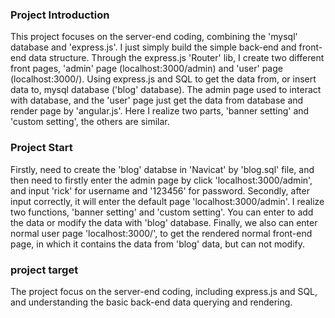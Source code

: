 
### Project Introduction

This project focuses on the server-end coding, combining the 'mysql' database and 'express.js'. I just simply build the simple back-end and front-end data structure. Through the express.js 'Router' lib, I create two different front pages, 'admin' page (localhost:3000/admin) and 'user' page (localhost:3000/). Using express.js and SQL to get the data from, or insert data to, mysql database ('blog' database). The admin page used to interact with database, and the 'user' page just get the data from database and render page by 'angular.js'. Here I realize two parts, 'banner setting' and 'custom setting', the others are similar.

### Project Start

Firstly, need to create the 'blog' databse in 'Navicat' by 'blog.sql' file, and then need to firstly enter the admin page by click 'localhost:3000/admin', and input 'rick' for username and '123456' for password. Secondly, after input correctly, it will enter the default page 'localhost:3000/admin'. I realize two functions, 'banner setting' and 'custom setting'. You can enter to add the data or modify the data with 'blog' database. Finally, we also can enter normal user page 'localhost:3000/', to get the rendered normal front-end page, in which it contains the data from 'blog' data, but can not modify.

### project target

The project focus on the server-end coding, including express.js and SQL, and understanding the basic back-end data querying and rendering. 











